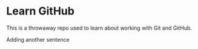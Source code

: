 # Learn GitHub

This is a throwaway repo used to learn about working with Git and GitHub.

Adding another sentence
